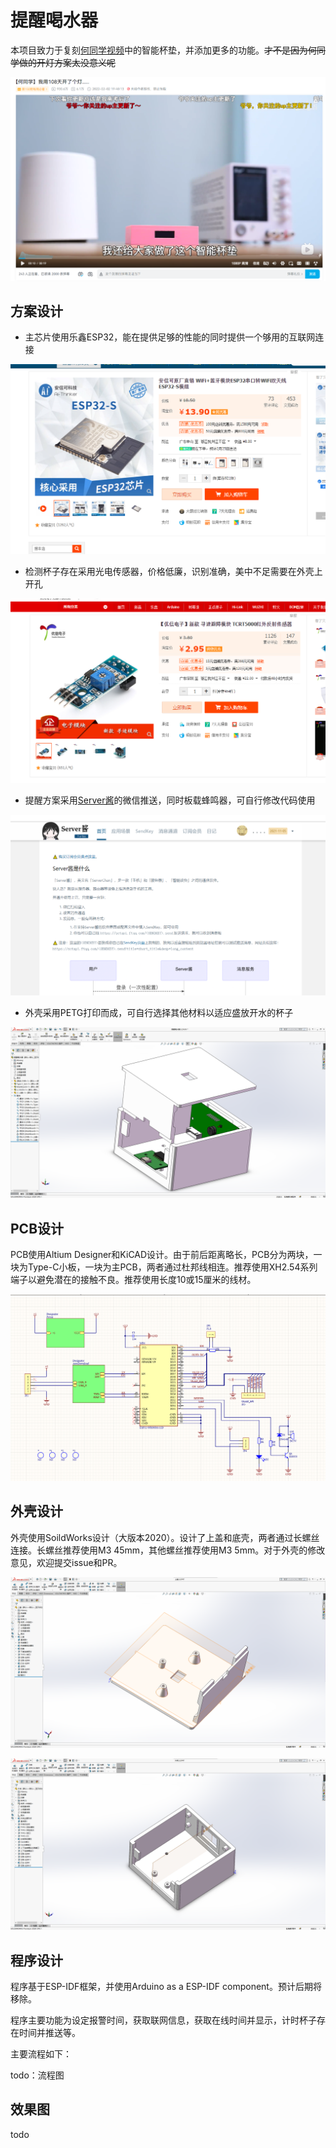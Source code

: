 # 提醒喝水器

本项目致力于复刻[何同学视频](https://www.bilibili.com/video/BV1244y1p7kt)中的智能杯垫，并添加更多的功能。~~才不是因为何同学做的开灯方案太没意义呢~~

![video_by_He](imgs/video_by_He.png)

## 方案设计

* 主芯片使用乐鑫ESP32，能在提供足够的性能的同时提供一个够用的互联网连接

![esp32_module](imgs/esp32_module.png)

* 检测杯子存在采用光电传感器，价格低廉，识别准确，美中不足需要在外壳上开孔

![sensor_module](imgs/sensor_module.png)

* 提醒方案采用[Server酱](https://sct.ftqq.com/)的微信推送，同时板载蜂鸣器，可自行修改代码使用

![serverChan](imgs/serverChan.png)

* 外壳采用PETG打印而成，可自行选择其他材料以适应盛放开水的杯子

![3d_model](imgs/3d_model.png)

## PCB设计

PCB使用Altium Designer和KiCAD设计。由于前后距离略长，PCB分为两块，一块为Type-C小板，一块为主PCB，两者通过杜邦线相连。推荐使用XH2.54系列端子以避免潜在的接触不良。推荐使用长度10或15厘米的线材。

![pcb_schematic](imgs/pcb_schematic.png)

## 外壳设计

外壳使用SoildWorks设计（大版本2020）。设计了上盖和底壳，两者通过长螺丝连接。长螺丝推荐使用M3 45mm，其他螺丝推荐使用M3 5mm。对于外壳的修改意见，欢迎提交issue和PR。

![3d_topShell](imgs/3d_topShell.png)

![3d_bottomShell](imgs/3d_bottomShell.png)

## 程序设计

程序基于ESP-IDF框架，并使用Arduino as a ESP-IDF component。预计后期将移除。

程序主要功能为设定报警时间，获取联网信息，获取在线时间并显示，计时杯子存在时间并推送等。

主要流程如下：

todo：流程图

## 效果图

todo
